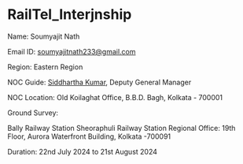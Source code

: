 # RailTel_Interjnship
Name: Soumyajit Nath

Email ID: soumyajitnath233@gmail.com

Region: Eastern Region

NOC Guide: [Siddhartha Kumar](https://www.linkedin.com/in/siddharth-kumar-90744912b/?originalSubdomain=in), Deputy General Manager

NOC Location: Old Koilaghat Office, B.B.D. Bagh, Kolkata - 700001

Ground Survey:

Bally Railway Station
Sheoraphuli Railway Station
Regional Office: 19th Floor, Aurora Waterfront Building, Kolkata -700091

Duration: 22nd July 2024 to 21st August 2024
